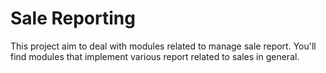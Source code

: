 Sale Reporting
==============

This project aim to deal with modules related to manage sale report.
You'll find modules that implement various report related to sales in general.
